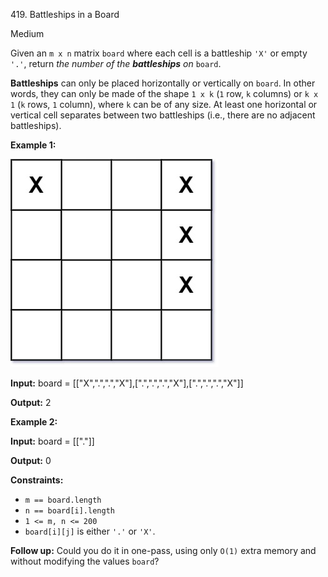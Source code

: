 419\. Battleships in a Board

Medium

Given an `m x n` matrix `board` where each cell is a battleship `'X'` or empty `'.'`, return _the number of the **battleships** on_ `board`.

**Battleships** can only be placed horizontally or vertically on `board`. In other words, they can only be made of the shape `1 x k` (`1` row, `k` columns) or `k x 1` (`k` rows, `1` column), where `k` can be of any size. At least one horizontal or vertical cell separates between two battleships (i.e., there are no adjacent battleships).

**Example 1:**

![](battelship-grid.jpg)

**Input:** board = [["X",".",".","X"],[".",".",".","X"],[".",".",".","X"]]

**Output:** 2 

**Example 2:**

**Input:** board = [["."]]

**Output:** 0 

**Constraints:**

*   `m == board.length`
*   `n == board[i].length`
*   `1 <= m, n <= 200`
*   `board[i][j]` is either `'.'` or `'X'`.

**Follow up:** Could you do it in one-pass, using only `O(1)` extra memory and without modifying the values `board`?